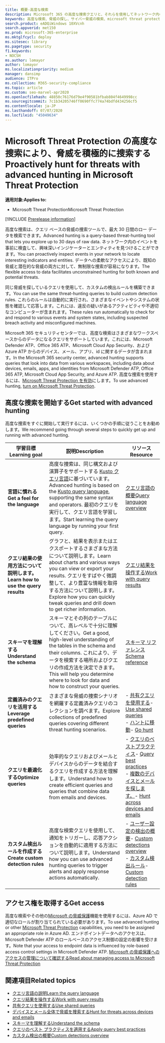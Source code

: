 ```yaml
---
title: 概要-高度な検索
description: Microsoft 365 の高度な捜索クエリと、それらを使用してネットワーク内の脅威と弱点を積極的に発見する方法について学習する
keywords: 高度な検索、脅威の探し、サイバー脅威の検索、microsoft threat protection、microsoft 365、mtp、m365、search、query、テレメトリ、カスタム検出、スキーマ、kusto、microsoft 365、Microsoft Threat Protection
search.product: eADQiWindows 10XVcnh
search.appverid: met150
ms.prod: microsoft-365-enterprise
ms.mktglfcycl: deploy
ms.sitesec: library
ms.pagetype: security
f1.keywords:
- NOCSH
ms.author: lomayor
author: lomayor
ms.localizationpriority: medium
manager: dansimp
audience: ITPro
ms.collection: M365-security-compliance
ms.topic: article
ms.custom: seo-marvel-apr2020
ms.openlocfilehash: 48850c76176d79e4f90581bfbab804f4649998cc
ms.sourcegitcommit: 7c1b34205746ff0690ffc774a74bdfd434256cf5
ms.contentlocale: ja-JP
ms.lasthandoff: 07/07/2020
ms.locfileid: "45049634"
---
```

# <a name="proactively-hunt-for-threats-with-advanced-hunting-in-microsoft-threat-protection"></a><span data-ttu-id="fd061-104">Microsoft Threat Protection の高度な捜索により、脅威を積極的に捜索する</span><span class="sxs-lookup"><span data-stu-id="fd061-104">Proactively hunt for threats with advanced hunting in Microsoft Threat Protection</span></span>

<span data-ttu-id="fd061-105">**適用対象:**</span><span class="sxs-lookup"><span data-stu-id="fd061-105">**Applies to:**</span></span>
- <span data-ttu-id="fd061-106">Microsoft Threat Protection</span><span class="sxs-lookup"><span data-stu-id="fd061-106">Microsoft Threat Protection</span></span>

[!INCLUDE [Prerelease information](../includes/prerelease.md)]

<span data-ttu-id="fd061-107">高度な捜索は、クエリ ベースの脅威の捜索ツールで、最大 30 日間のロー データを検索できます。</span><span class="sxs-lookup"><span data-stu-id="fd061-107">Advanced hunting is a query-based threat-hunting tool that lets you explore up to 30 days of raw data.</span></span> <span data-ttu-id="fd061-108">ネットワーク内のイベントを事前に検査して、興味深いインジケーターとエンティティを見つけることができます。</span><span class="sxs-lookup"><span data-stu-id="fd061-108">You can proactively inspect events in your network to locate interesting indicators and entities.</span></span> <span data-ttu-id="fd061-109">データへの柔軟なアクセスにより、既知の脅威と潜在的な脅威の両方に対して、無制限な捜索が容易になります。</span><span class="sxs-lookup"><span data-stu-id="fd061-109">The flexible access to data facilitates unconstrained hunting for both known and potential threats.</span></span>

<span data-ttu-id="fd061-110">同じ脅威を探しているクエリを使用して、カスタムの検出ルールを構築できます。</span><span class="sxs-lookup"><span data-stu-id="fd061-110">You can use the same threat-hunting queries to build custom detection rules.</span></span> <span data-ttu-id="fd061-111">これらのルールは自動的に実行され、さまざまなイベントやシステムの状態を確認して応答します。これには、違反の疑いがあるアクティビティや不適切なコンピューターが含まれます。</span><span class="sxs-lookup"><span data-stu-id="fd061-111">These rules run automatically to check for and respond to various events and system states, including suspected breach activity and misconfigured machines.</span></span>

<span data-ttu-id="fd061-112">Microsoft 365 セキュリティセンターでは、高度な検索はさまざまなワークスペースからのデータになるクエリをサポートしています。これには、Microsoft Defender ATP、Office 365 ATP、Microsoft Cloud App Security、および Azure ATP からのデバイス、メール、アプリ、id に関するデータが含まれます。</span><span class="sxs-lookup"><span data-stu-id="fd061-112">In the Microsoft 365 security center, advanced hunting supports queries that look into data from various workspaces, including data about devices, emails, apps, and identities from Microsoft Defender ATP, Office 365 ATP, Microsoft Cloud App Security, and Azure ATP.</span></span> <span data-ttu-id="fd061-113">高度な捜索を使用するには、[Microsoft Threat Protection を有効](mtp-enable.md)にします。</span><span class="sxs-lookup"><span data-stu-id="fd061-113">To use advanced hunting, [turn on Microsoft Threat Protection](mtp-enable.md).</span></span>

## <a name="get-started-with-advanced-hunting"></a><span data-ttu-id="fd061-114">高度な捜索を開始する</span><span class="sxs-lookup"><span data-stu-id="fd061-114">Get started with advanced hunting</span></span>

<span data-ttu-id="fd061-115">高度な捜索をすぐに開始して実行するには、いくつかの手順に従うことをお勧めします。</span><span class="sxs-lookup"><span data-stu-id="fd061-115">We recommend going through several steps to quickly get up and running with advanced hunting.</span></span>

| <span data-ttu-id="fd061-116">学習目標</span><span class="sxs-lookup"><span data-stu-id="fd061-116">Learning goal</span></span> | <span data-ttu-id="fd061-117">説明</span><span class="sxs-lookup"><span data-stu-id="fd061-117">Description</span></span> | <span data-ttu-id="fd061-118">リソース</span><span class="sxs-lookup"><span data-stu-id="fd061-118">Resource</span></span> |
|--|--|--|
| <span data-ttu-id="fd061-119">**言語に慣れる**</span><span class="sxs-lookup"><span data-stu-id="fd061-119">**Get a feel for the language**</span></span> | <span data-ttu-id="fd061-120">高度な捜索は、同じ構文および演算子をサポートする [Kusto クエリ言語](https://docs.microsoft.com/azure/kusto/query/)に基づいています。</span><span class="sxs-lookup"><span data-stu-id="fd061-120">Advanced hunting is based on the [Kusto query language](https://docs.microsoft.com/azure/kusto/query/), supporting the same syntax and operators.</span></span> <span data-ttu-id="fd061-121">最初のクエリを実行して、クエリ言語を学習します。</span><span class="sxs-lookup"><span data-stu-id="fd061-121">Start learning the query language by running your first query.</span></span> | [<span data-ttu-id="fd061-122">クエリ言語の概要</span><span class="sxs-lookup"><span data-stu-id="fd061-122">Query language overview</span></span>](advanced-hunting-query-language.md) |
| <span data-ttu-id="fd061-123">**クエリ結果の使用方法について説明します。**</span><span class="sxs-lookup"><span data-stu-id="fd061-123">**Learn how to use the query results**</span></span> | <span data-ttu-id="fd061-124">グラフと、結果を表示またはエクスポートするさまざまな方法について説明します。</span><span class="sxs-lookup"><span data-stu-id="fd061-124">Learn about charts and various ways you can view or export your results.</span></span> <span data-ttu-id="fd061-125">クエリをすばやく微調整して、より豊富な情報を取得する方法について説明します。</span><span class="sxs-lookup"><span data-stu-id="fd061-125">Explore how you can quickly tweak queries and drill down to get richer information.</span></span> | [<span data-ttu-id="fd061-126">クエリ結果を操作する</span><span class="sxs-lookup"><span data-stu-id="fd061-126">Work with query results</span></span>](advanced-hunting-query-results.md) |
| <span data-ttu-id="fd061-127">**スキーマを理解する**</span><span class="sxs-lookup"><span data-stu-id="fd061-127">**Understand the schema**</span></span> | <span data-ttu-id="fd061-128">スキーマとその列のテーブルについて、高レベルで十分に理解してください。</span><span class="sxs-lookup"><span data-stu-id="fd061-128">Get a good, high-level understanding of the tables in the schema and their columns.</span></span> <span data-ttu-id="fd061-129">これにより、データを検索する場所およびクエリの作成方法を決定できます。</span><span class="sxs-lookup"><span data-stu-id="fd061-129">This will help you determine where to look for data and how to construct your queries.</span></span> | [<span data-ttu-id="fd061-130">スキーマ リファレンス</span><span class="sxs-lookup"><span data-stu-id="fd061-130">Schema reference</span></span>](advanced-hunting-schema-tables.md) |
| <span data-ttu-id="fd061-131">**定義済みのクエリを活用する**</span><span class="sxs-lookup"><span data-stu-id="fd061-131">**Leverage predefined queries**</span></span> | <span data-ttu-id="fd061-132">さまざまな脅威の捜索シナリオを網羅する定義済みクエリのコレクションを調べます。</span><span class="sxs-lookup"><span data-stu-id="fd061-132">Explore collections of predefined queries covering different threat hunting scenarios.</span></span> | <span data-ttu-id="fd061-133">- [共有クエリを使用する](advanced-hunting-shared-queries.md)</span><span class="sxs-lookup"><span data-stu-id="fd061-133">- [Use shared queries](advanced-hunting-shared-queries.md)</span></span><br><span data-ttu-id="fd061-134">- [ハントに移動](advanced-hunting-go-hunt.md)</span><span class="sxs-lookup"><span data-stu-id="fd061-134">- [Go hunt](advanced-hunting-go-hunt.md)</span></span> |
| <span data-ttu-id="fd061-135">**クエリを最適化する**</span><span class="sxs-lookup"><span data-stu-id="fd061-135">**Optimize queries**</span></span> | <span data-ttu-id="fd061-136">効率的なクエリおよびメールとデバイスからのデータを結合するクエリを作成する方法を理解します。</span><span class="sxs-lookup"><span data-stu-id="fd061-136">Understand how to create efficient queries and queries that combine data from emails and devices.</span></span> | <span data-ttu-id="fd061-137">- [クエリのベストプラクティス](advanced-hunting-shared-queries.md)</span><span class="sxs-lookup"><span data-stu-id="fd061-137">- [Query best practices](advanced-hunting-shared-queries.md)</span></span> <br><span data-ttu-id="fd061-138">- [複数のデバイスとメールを探します。](advanced-hunting-best-practices.md)</span><span class="sxs-lookup"><span data-stu-id="fd061-138">- [Hunt across devices and emails](advanced-hunting-best-practices.md)</span></span> |
| <span data-ttu-id="fd061-139">**カスタム検出ルールを作成する**</span><span class="sxs-lookup"><span data-stu-id="fd061-139">**Create custom detection rules**</span></span> | <span data-ttu-id="fd061-140">高度な検索クエリを使用して、通知をトリガーし、応答アクションを自動的に適用する方法について説明します。</span><span class="sxs-lookup"><span data-stu-id="fd061-140">Understand how you can use advanced hunting queries to trigger alerts and apply response actions automatically.</span></span> | <span data-ttu-id="fd061-141">- [ユーザー設定の検出の概要](custom-detections-overview.md)</span><span class="sxs-lookup"><span data-stu-id="fd061-141">- [Custom detections overview](custom-detections-overview.md)</span></span><br><span data-ttu-id="fd061-142">- [カスタム検出ルール](custom-detection-rules.md)</span><span class="sxs-lookup"><span data-stu-id="fd061-142">- [Custom detection rules](custom-detection-rules.md)</span></span> |

## <a name="get-access"></a><span data-ttu-id="fd061-143">アクセス権を取得する</span><span class="sxs-lookup"><span data-stu-id="fd061-143">Get access</span></span>
<span data-ttu-id="fd061-144">高度な検索やその他の[Microsoft の脅威保護](microsoft-threat-protection.md)機能を使用するには、Azure AD で適切なロールが割り当てられている必要があります。</span><span class="sxs-lookup"><span data-stu-id="fd061-144">To use advanced hunting or other [Microsoft Threat Protection](microsoft-threat-protection.md) capabilities, you need to be assigned an appropriate role in Azure AD.</span></span> <span data-ttu-id="fd061-145">エンドポイントデータへのアクセスは、Microsoft Defender ATP のロールベースのアクセス制御の設定の影響を受けます。</span><span class="sxs-lookup"><span data-stu-id="fd061-145">Note that your access to endpoint data is influenced by role-based access control settings in Microsoft Defender ATP.</span></span> [<span data-ttu-id="fd061-146">Microsoft の脅威保護へのアクセスの管理について確認する</span><span class="sxs-lookup"><span data-stu-id="fd061-146">Read about managing access to Microsoft Threat Protection</span></span>](mtp-permissions.md)


## <a name="related-topics"></a><span data-ttu-id="fd061-147">関連項目</span><span class="sxs-lookup"><span data-stu-id="fd061-147">Related topics</span></span>
- [<span data-ttu-id="fd061-148">クエリ言語の説明</span><span class="sxs-lookup"><span data-stu-id="fd061-148">Learn the query language</span></span>](advanced-hunting-query-language.md)
- [<span data-ttu-id="fd061-149">クエリ結果を操作する</span><span class="sxs-lookup"><span data-stu-id="fd061-149">Work with query results</span></span>](advanced-hunting-query-results.md)
- [<span data-ttu-id="fd061-150">共有クエリを使用する</span><span class="sxs-lookup"><span data-stu-id="fd061-150">Use shared queries</span></span>](advanced-hunting-shared-queries.md)
- [<span data-ttu-id="fd061-151">デバイスとメール全体で脅威を捜索する</span><span class="sxs-lookup"><span data-stu-id="fd061-151">Hunt for threats across devices and emails</span></span>](advanced-hunting-query-emails-devices.md)
- [<span data-ttu-id="fd061-152">スキーマを理解する</span><span class="sxs-lookup"><span data-stu-id="fd061-152">Understand the schema</span></span>](advanced-hunting-schema-tables.md)
- [<span data-ttu-id="fd061-153">クエリのベスト プラクティスを適用する</span><span class="sxs-lookup"><span data-stu-id="fd061-153">Apply query best practices</span></span>](advanced-hunting-best-practices.md)
- [<span data-ttu-id="fd061-154">カスタム検出の概要</span><span class="sxs-lookup"><span data-stu-id="fd061-154">Custom detections overview</span></span>](custom-detections-overview.md)
